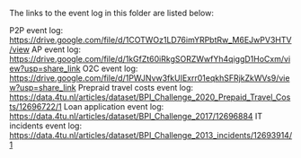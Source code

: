 The links to the event log in this folder are listed below:  

P2P event log: https://drive.google.com/file/d/1COTWOz1LD76imYRPbtRw_M6EJwPV3HTV/view 
AP event log: https://drive.google.com/file/d/1kGfZt60iRkgSORZWwfYh4qiggD1HoCxm/view?usp=share_link
O2C event log: https://drive.google.com/file/d/1PWJNvw3fkUIExrr01eqkhSFRjkZkWVs9/view?usp=share_link
Prepraid travel costs event log: https://data.4tu.nl/articles/dataset/BPI_Challenge_2020_Prepaid_Travel_Costs/12696722/1
Loan application event log: https://data.4tu.nl/articles/dataset/BPI_Challenge_2017/12696884
IT incidents event log: https://data.4tu.nl/articles/dataset/BPI_Challenge_2013_incidents/12693914/1
